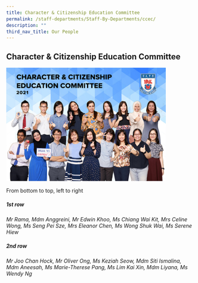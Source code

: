 ```yaml
---
title: Character & Citizenship Education Committee
permalink: /staff-departments/Staff-By-Departments/ccec/
description: ""
third_nav_title: Our People
---
```


## Character & Citizenship Education Committee

<img src="/images/CCE.jpg" style="width:85%">

From bottom to top, left to right  
  
##### 1st row

_Mr Rama, Mdm Anggreini, Mr Edwin Khoo, Ms Chiang Wai Kit, Mrs Celine Wong, Ms Seng Pei Sze, Mrs Eleanor Chen, Ms Wong Shuk Wai, Ms Serene Hiew_  

##### 2nd row

_Mr Joo Chan Hock, Mr Oliver Ong, Ms Keziah Seow, Mdm Siti Ismalina, Mdm Aneesah, Ms Marie-Therese Pang, Ms Lim Kai Xin, Mdm Liyana, Ms Wendy Ng_
